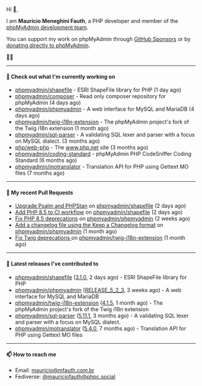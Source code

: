 Hi 👋,

I am **Maurício Meneghini Fauth**, a PHP developer and member of the [phpMyAdmin development team](https://www.phpmyadmin.net/team/?ref=github).

You can support my work on phpMyAdmin through [GitHub Sponsors](https://github.com/sponsors/MauricioFauth)
or by [donating directly to phpMyAdmin](https://www.phpmyadmin.net/donate/?ref=github).

🐘⛵

---

#### 👷 Check out what I'm currently working on

- [phpmyadmin/shapefile](https://github.com/phpmyadmin/shapefile) - ESRI ShapeFile library for PHP (1 day ago)
- [phpmyadmin/composer](https://github.com/phpmyadmin/composer) - Read only composer repository for phpMyAdmin (4 days ago)
- [phpmyadmin/phpmyadmin](https://github.com/phpmyadmin/phpmyadmin) - A web interface for MySQL and MariaDB (4 days ago)
- [phpmyadmin/twig-i18n-extension](https://github.com/phpmyadmin/twig-i18n-extension) - The phpMyAdmin project&#39;s fork of the Twig i18n extension (1 month ago)
- [phpmyadmin/sql-parser](https://github.com/phpmyadmin/sql-parser) - A validating SQL lexer and parser with a focus on MySQL dialect. (3 months ago)
- [php/web-php](https://github.com/php/web-php) - The www.php.net site (3 months ago)
- [phpmyadmin/coding-standard](https://github.com/phpmyadmin/coding-standard) - phpMyAdmin PHP CodeSniffer Coding Standard (6 months ago)
- [phpmyadmin/motranslator](https://github.com/phpmyadmin/motranslator) - Translation API for PHP using Gettext MO files (7 months ago)

---

#### 🔨 My recent Pull Requests

- [Upgrade Psalm and PHPStan](https://github.com/phpmyadmin/shapefile/pull/45) on [phpmyadmin/shapefile](https://github.com/phpmyadmin/shapefile) (2 days ago)
- [Add PHP 8.5 to CI workflow](https://github.com/phpmyadmin/shapefile/pull/44) on [phpmyadmin/shapefile](https://github.com/phpmyadmin/shapefile) (2 days ago)
- [Fix PHP 8.5 deprecations](https://github.com/phpmyadmin/phpmyadmin/pull/19883) on [phpmyadmin/phpmyadmin](https://github.com/phpmyadmin/phpmyadmin) (2 weeks ago)
- [Add a changelog file using the Keep a Changelog format](https://github.com/phpmyadmin/phpmyadmin/pull/19873) on [phpmyadmin/phpmyadmin](https://github.com/phpmyadmin/phpmyadmin) (1 month ago)
- [Fix Twig deprecations ](https://github.com/phpmyadmin/twig-i18n-extension/pull/26) on [phpmyadmin/twig-i18n-extension](https://github.com/phpmyadmin/twig-i18n-extension) (1 month ago)

---

#### 🔭 Latest releases I've contributed to

- [phpmyadmin/shapefile](https://github.com/phpmyadmin/shapefile) ([3.1.0](https://github.com/phpmyadmin/shapefile/releases/tag/3.1.0), 2 days ago) - ESRI ShapeFile library for PHP
- [phpmyadmin/phpmyadmin](https://github.com/phpmyadmin/phpmyadmin) ([RELEASE_5_2_3](https://github.com/phpmyadmin/phpmyadmin/releases/tag/RELEASE_5_2_3), 3 weeks ago) - A web interface for MySQL and MariaDB
- [phpmyadmin/twig-i18n-extension](https://github.com/phpmyadmin/twig-i18n-extension) ([4.1.5](https://github.com/phpmyadmin/twig-i18n-extension/releases/tag/4.1.5), 1 month ago) - The phpMyAdmin project&#39;s fork of the Twig i18n extension
- [phpmyadmin/sql-parser](https://github.com/phpmyadmin/sql-parser) ([5.11.1](https://github.com/phpmyadmin/sql-parser/releases/tag/5.11.1), 3 months ago) - A validating SQL lexer and parser with a focus on MySQL dialect.
- [phpmyadmin/motranslator](https://github.com/phpmyadmin/motranslator) ([5.4.0](https://github.com/phpmyadmin/motranslator/releases/tag/5.4.0), 7 months ago) - Translation API for PHP using Gettext MO files

---

#### 📫 How to reach me

- Email: [mauricio@mfauth.com.br](mailto://mauricio@mfauth.com.br)
- Fediverse: [@mauriciofauth@phpc.social](https://phpc.social/@mauriciofauth)
